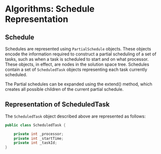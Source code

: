 # Algorithms: Schedule Representation

## Schedule
Schedules are represented using ```PartialSchedule``` objects. These 
objects encode the information required to construct a partial 
scheduling of a set of tasks, such as when a task is scheduled to 
start and on what processor. These objects, in effect, are nodes in 
the solution space tree. Schedules contain a set of ```ScheduledTask``` objects representing each task currently scheduled.


The Partial schedules can be expanded using the extend() method, which creates all possible
children of the current partial schedule.


## Representation of ScheduledTask
The ```ScheduledTask``` object described above are represented as follows:

```java
public class ScheduledTask {

    private int _processor;
    private int _startTime;
    private int _taskId;
}
```

